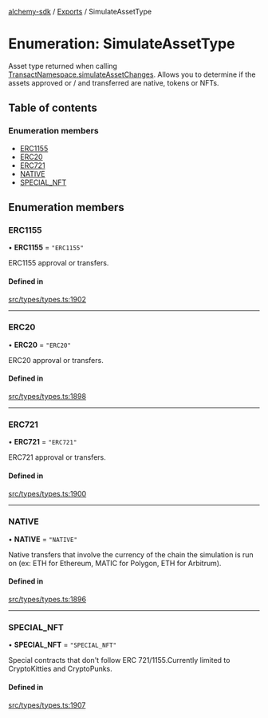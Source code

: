 [alchemy-sdk](../README.md) / [Exports](../modules.md) / SimulateAssetType

# Enumeration: SimulateAssetType

Asset type returned when calling [TransactNamespace.simulateAssetChanges](../classes/TransactNamespace.md#simulateassetchanges).
Allows you to determine if the assets approved or / and transferred are
native, tokens or NFTs.

## Table of contents

### Enumeration members

- [ERC1155](SimulateAssetType.md#erc1155)
- [ERC20](SimulateAssetType.md#erc20)
- [ERC721](SimulateAssetType.md#erc721)
- [NATIVE](SimulateAssetType.md#native)
- [SPECIAL\_NFT](SimulateAssetType.md#special_nft)

## Enumeration members

### ERC1155

• **ERC1155** = `"ERC1155"`

ERC1155 approval or transfers.

#### Defined in

[src/types/types.ts:1902](https://github.com/alchemyplatform/alchemy-sdk-js/blob/c7197b9/src/types/types.ts#L1902)

___

### ERC20

• **ERC20** = `"ERC20"`

ERC20 approval or transfers.

#### Defined in

[src/types/types.ts:1898](https://github.com/alchemyplatform/alchemy-sdk-js/blob/c7197b9/src/types/types.ts#L1898)

___

### ERC721

• **ERC721** = `"ERC721"`

ERC721 approval or transfers.

#### Defined in

[src/types/types.ts:1900](https://github.com/alchemyplatform/alchemy-sdk-js/blob/c7197b9/src/types/types.ts#L1900)

___

### NATIVE

• **NATIVE** = `"NATIVE"`

Native transfers that involve the currency of the chain the simulation is
run on (ex: ETH for Ethereum, MATIC for Polygon, ETH for Arbitrum).

#### Defined in

[src/types/types.ts:1896](https://github.com/alchemyplatform/alchemy-sdk-js/blob/c7197b9/src/types/types.ts#L1896)

___

### SPECIAL\_NFT

• **SPECIAL\_NFT** = `"SPECIAL_NFT"`

Special contracts that don't follow ERC 721/1155.Currently limited to
CryptoKitties and CryptoPunks.

#### Defined in

[src/types/types.ts:1907](https://github.com/alchemyplatform/alchemy-sdk-js/blob/c7197b9/src/types/types.ts#L1907)
